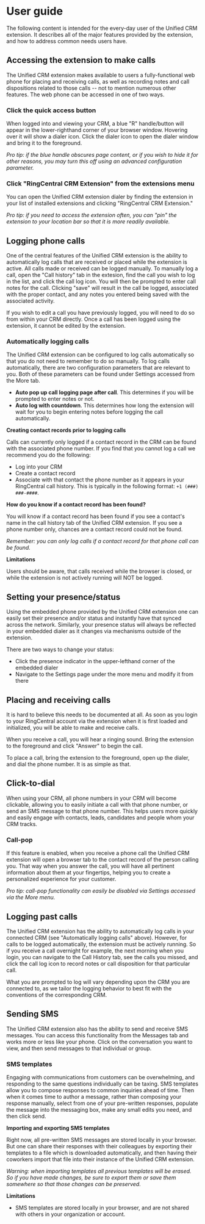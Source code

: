 # User guide

The following content is intended for the every-day user of the Unified CRM extension. It describes all of the major features provided by the extension, and how to address common needs users have.

## Accessing the extension to make calls

The Unified CRM extension makes available to users a fully-functional web phone for placing and receiving calls, as well as recording notes and call dispositions related to those calls -- not to mention numerous other features. The web phone can be accessed in one of two ways.

### Click the quick access button

When logged into and viewing your CRM, a blue "R" handle/button will appear in the lower-righthand corner of your browser window. Hovering over it will show a dialer icon. Click the dialer icon to open the dialer window and bring it to the foreground. 

*Pro tip: if the blue handle obscures page content, or if you wish to hide it for other reasons, you may turn this off using an advanced configuration parameter.*

### Click "RingCentral CRM Extension" from the extensions menu

You can open the Unified CRM extension dialer by finding the extension in your list of installed extensions and clicking "RingCentral CRM Extension."

*Pro tip: if you need to access the extension often, you can "pin" the extension to your location bar so that it is more readily available.*

## Logging phone calls

One of the central features of the Unified CRM extension is the ability to automatically log calls that are received or placed while the extension is active. All calls made or received can be logged manually. To manually log a call, open the "Call history" tab in the extesion, find the call you wish to log in the list, and click the call log icon. You will then be prompted to enter call notes for the call. Clicking "save" will result in the call be logged, associated with the proper contact, and any notes you entered being saved with the associated activity.

If you wish to edit a call you have previously logged, you will need to do so from within your CRM directly. Once a call has been logged using the extension, it cannot be edited by the extension.

### Automatically logging calls

The Unified CRM extension can be configured to log calls automatically so that you do not need to remember to do so manually. To log calls automatically, there are two configuration parameters that are relevant to you. Both of these parameters can be found under Settings accessed from the More tab.

* **Auto pop up call logging page after call**. This determines if you will be prompted to enter notes or not. 
* **Auto log with countdown**. This determines how long the extension will wait for you to begin entering notes before logging the call automatically. 

**Creating contact records prior to logging calls**

Calls can currently only logged if a contact record in the CRM can be found with the associated phone number. If you find that you cannot log a call we recommend you do the following:

* Log into your CRM
* Create a contact record
* Associate with that contact the phone number as it appears in your RingCentral call history. This is typically in the following format: `+1 (###) ###-####`.

**How do you know if a contact record has been found?**

You will know if a contact record has been found if you see a contact's name in the call history tab of the Unified CRM extension. If you see a phone number only, chances are a contact record could not be found. 

*Remember: you can only log calls if a contact record for that phone call can be found.*

**Limitations**

Users should be aware, that calls received while the browser is closed, or while the extension is not actively running will NOT be logged. 

## Setting your presence/status

Using the embedded phone provided by the Unified CRM extension one can easily set their presence and/or status and instantly have that synced across the network. Similarly, your presence status will always be reflected in your embedded dialer as it changes via mechanisms outside of the extension. 

There are two ways to change your status:

* Click the presence indicator in the upper-lefthand corner of the embedded dialer
* Navigate to the Settings page under the more menu and modify it from there

## Placing and receiving calls

It is hard to believe this needs to be documented at all. As soon as you login to your RingCentral account via the extension when it is first loaded and initialized, you will be able to make and receive calls. 

When you receive a call, you will hear a ringing sound. Bring the extension to the foreground and click "Answer" to begin the call.

To place a call, bring the extension to the foreground, open up the dialer, and dial the phone number. It is as simple as that. 

## Click-to-dial

When using your CRM, all phone numbers in your CRM will become clickable, allowing you to easily initiate a call with that phone number, or send an SMS message to that phone number. This helps users more quickly and easily engage with contacts, leads, candidates and people whom your CRM tracks. 

### Call-pop

If this feature is enabled, when you receive a phone call the Unified CRM extension will open a browser tab to the contact record of the person calling you. That way when you answer the call, you will have all pertinent information about them at your fingertips, helping you to create a personalized experience for your customer. 

*Pro tip: call-pop functionality can easily be disabled via Settings accessed via the More menu.* 

## Logging past calls

The Unified CRM extension has the ability to automatically log calls in your connected CRM (see "Automatically logging calls" above). However, for calls to be logged automatically, the extension must be actively running. So if you receive a call overnight for example, the next morning when you login, you can navigate to the Call History tab, see the calls you missed, and click the call log icon to record notes or call disposition for that particular call. 

What you are prompted to log will vary depending upon the CRM you are connected to, as we tailor the logging behavior to best fit with the conventions of the corresponding CRM. 

## Sending SMS

The Unified CRM extension also has the ability to send and receive SMS messages. You can access this functionality from the Messages tab and works more or less like your phone. Click on the conversation you want to view, and then send messages to that individual or group. 

### SMS templates

Engaging with communications from customers can be overwhelming, and responding to the same questions individually can be taxing. SMS templates allow you to compose responses to common inquiries ahead of time. Then when it comes time to author a message, rather than composing your response manually, select from one of your pre-written responses, populate the message into the messaging box, make any small edits you need, and then click send. 

**Importing and exporting SMS templates**

Right now, all pre-written SMS messages are stored locally in your browser. But one can share their responses with their colleagues by exporting their templates to a file which is downloaded automatically, and then having their coworkers import that file into their instance of the Unified CRM extension. 

*Warning: when importing templates all previous templates will be erased. So if you have made changes, be sure to export them or save them somewhere so that those changes can be preserved.*

**Limitations**

* SMS templates are stored locally in your browser, and are not shared with others in your organization or account. 

